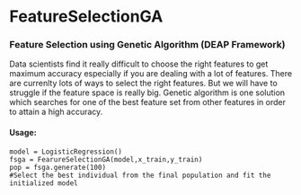 # FeatureSelectionGA
### Feature Selection using Genetic Algorithm (DEAP Framework)

Data scientists find it really difficult to choose the right features to get maximum accuracy especially if you are dealing with a lot of features. There are currenlty lots of ways to select the right features. But we will have to struggle if the feature space is really big. Genetic algorithm is one solution which searches for one of the best feature set from other features in order to attain a high accuracy.

#### Usage:
```
model = LogisticRegression()
fsga = FearureSelectionGA(model,x_train,y_train)
pop = fsga.generate(100)
#Select the best individual from the final population and fit the initialized model
```



